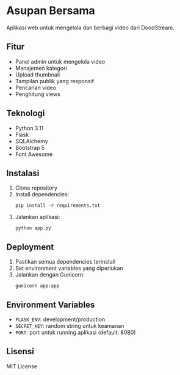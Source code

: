 # Asupan Bersama

Aplikasi web untuk mengelola dan berbagi video dari DoodStream.

## Fitur

- Panel admin untuk mengelola video
- Manajemen kategori
- Upload thumbnail
- Tampilan publik yang responsif
- Pencarian video
- Penghitung views

## Teknologi

- Python 3.11
- Flask
- SQLAlchemy
- Bootstrap 5
- Font Awesome

## Instalasi

1. Clone repository
2. Install dependencies:
   ```
   pip install -r requirements.txt
   ```
3. Jalankan aplikasi:
   ```
   python app.py
   ```

## Deployment

1. Pastikan semua dependencies terinstall
2. Set environment variables yang diperlukan
3. Jalankan dengan Gunicorn:
   ```
   gunicorn app:app
   ```

## Environment Variables

- `FLASK_ENV`: development/production
- `SECRET_KEY`: random string untuk keamanan
- `PORT`: port untuk running aplikasi (default: 8080)

## Lisensi

MIT License
